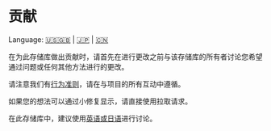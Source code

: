 # 贡献

Language: [🇺🇸🇬🇧](./CONTRIBUTING.md) | [🇯🇵](./CONTRIBUTING.ja.md) | [🇨🇳](./CONTRIBUTING.zh.md)

在为此存储库做出贡献时，请首先在进行更改之前与该存储库的所有者讨论您希望通过问题或任何其他方法进行的更改。

请注意我们有[行为准则](./CODE_OF_CONDUCT.zh.md)，请在与项目的所有互动中遵循。

如果您的想法可以通过小修复显示，请直接使用拉取请求。

在此存储库中，建议使用[英语或日语](https://translate.google.com/)进行讨论。
